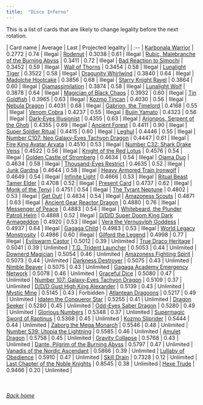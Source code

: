 ```yaml
---
title:  "Disco Inferno"
---
```


This is a list of cards that are likely to change legality before the next rotation.

| Card name | Average | Last | Projected legality |
| :-- |
[Karbonala Warrior](https://db.ygoprodeck.com/card/?search=Karbonala%20Warrior) | 0.2772 | 0.74 | Illegal |
[Rodenut](https://db.ygoprodeck.com/card/?search=Rodenut) | 0.3038 | 0.61 | Illegal |
[Rubic, Malebranche of the Burning Abyss](https://db.ygoprodeck.com/card/?search=Rubic,%20Malebranche%20of%20the%20Burning%20Abyss) | 0.3411 | 0.72 | Illegal |
[Bad Reaction to Simochi](https://db.ygoprodeck.com/card/?search=Bad%20Reaction%20to%20Simochi) | 0.3452 | 0.59 | Illegal |
[Wall of Thorns](https://db.ygoprodeck.com/card/?search=Wall%20of%20Thorns) | 0.3454 | 0.58 | Illegal |
[Lunalight Tiger](https://db.ygoprodeck.com/card/?search=Lunalight%20Tiger) | 0.3522 | 0.58 | Illegal |
[Dragunity Whirlwind](https://db.ygoprodeck.com/card/?search=Dragunity%20Whirlwind) | 0.3840 | 0.64 | Illegal |
[Madolche Hootcake](https://db.ygoprodeck.com/card/?search=Madolche%20Hootcake) | 0.3856 | 0.68 | Illegal |
[Starry Knight Rayel](https://db.ygoprodeck.com/card/?search=Starry%20Knight%20Rayel) | 0.3864 | 0.60 | Illegal |
[Ojamassimilation](https://db.ygoprodeck.com/card/?search=Ojamassimilation) | 0.3874 | 0.58 | Illegal |
[Lunalight Wolf](https://db.ygoprodeck.com/card/?search=Lunalight%20Wolf) | 0.3878 | 0.64 | Illegal |
[Magician of Black Chaos](https://db.ygoprodeck.com/card/?search=Magician%20of%20Black%20Chaos) | 0.3932 | 0.60 | Illegal |
[Tin Goldfish](https://db.ygoprodeck.com/card/?search=Tin%20Goldfish) | 0.3965 | 0.63 | Illegal |
[Kozmo Tincan](https://db.ygoprodeck.com/card/?search=Kozmo%20Tincan) | 0.4030 | 0.56 | Illegal |
[Nebula Dragon](https://db.ygoprodeck.com/card/?search=Nebula%20Dragon) | 0.4031 | 0.68 | Illegal |
[Gabrion, the Timelord](https://db.ygoprodeck.com/card/?search=Gabrion,%20the%20Timelord) | 0.4168 | 0.55 | Illegal |
[Venom Cobra](https://db.ygoprodeck.com/card/?search=Venom%20Cobra) | 0.4237 | 0.55 | Illegal |
[Bujin Yamato](https://db.ygoprodeck.com/card/?search=Bujin%20Yamato) | 0.4323 | 0.56 | Illegal |
[Dark-Eyes Illusionist](https://db.ygoprodeck.com/card/?search=Dark-Eyes%20Illusionist) | 0.4355 | 0.63 | Illegal |
[Arionpos, Serpent of the Ghoti](https://db.ygoprodeck.com/card/?search=Arionpos,%20Serpent%20of%20the%20Ghoti) | 0.4355 | 0.69 | Illegal |
[Ancient Forest](https://db.ygoprodeck.com/card/?search=Ancient%20Forest) | 0.4411 | 0.90 | Illegal |
[Super Soldier Ritual](https://db.ygoprodeck.com/card/?search=Super%20Soldier%20Ritual) | 0.4415 | 0.60 | Illegal |
[Leghul](https://db.ygoprodeck.com/card/?search=Leghul) | 0.4446 | 0.55 | Illegal |
[Number C107: Neo Galaxy-Eyes Tachyon Dragon](https://db.ygoprodeck.com/card/?search=Number%20C107:%20Neo%20Galaxy-Eyes%20Tachyon%20Dragon) | 0.4447 | 0.61 | Illegal |
[Fire King Avatar Arvata](https://db.ygoprodeck.com/card/?search=Fire%20King%20Avatar%20Arvata) | 0.4510 | 0.53 | Illegal |
[Number C32: Shark Drake Veiss](https://db.ygoprodeck.com/card/?search=Number%20C32:%20Shark%20Drake%20Veiss) | 0.4522 | 0.56 | Illegal |
[Knight of the Red Lotus](https://db.ygoprodeck.com/card/?search=Knight%20of%20the%20Red%20Lotus) | 0.4576 | 0.54 | Illegal |
[Golden Castle of Stromberg](https://db.ygoprodeck.com/card/?search=Golden%20Castle%20of%20Stromberg) | 0.4634 | 0.54 | Illegal |
[Ojama Duo](https://db.ygoprodeck.com/card/?search=Ojama%20Duo) | 0.4634 | 0.58 | Illegal |
[Thousand-Eyes Restrict](https://db.ygoprodeck.com/card/?search=Thousand-Eyes%20Restrict) | 0.4635 | 0.52 | Illegal |
[Junk Gardna](https://db.ygoprodeck.com/card/?search=Junk%20Gardna) | 0.4644 | 0.58 | Illegal |
[Heavy Armored Train Ironwolf](https://db.ygoprodeck.com/card/?search=Heavy%20Armored%20Train%20Ironwolf) | 0.4649 | 0.54 | Illegal |
[Infinite Light](https://db.ygoprodeck.com/card/?search=Infinite%20Light) | 0.4666 | 0.53 | Illegal |
[Ritual Beast Tamer Elder](https://db.ygoprodeck.com/card/?search=Ritual%20Beast%20Tamer%20Elder) | 0.4708 | 0.52 | Illegal |
[Present Card](https://db.ygoprodeck.com/card/?search=Present%20Card) | 0.4737 | 0.62 | Illegal |
[Monk of the Tenyi](https://db.ygoprodeck.com/card/?search=Monk%20of%20the%20Tenyi) | 0.4751 | 0.54 | Illegal |
[The Tyrant Neptune](https://db.ygoprodeck.com/card/?search=The%20Tyrant%20Neptune) | 0.4802 | 0.53 | Illegal |
[Get Out!](https://db.ygoprodeck.com/card/?search=Get%20Out!) | 0.4834 | 0.54 | Illegal |
[Amazoness Scouts](https://db.ygoprodeck.com/card/?search=Amazoness%20Scouts) | 0.4871 | 0.63 | Illegal |
[Ancient Gear Reactor Dragon](https://db.ygoprodeck.com/card/?search=Ancient%20Gear%20Reactor%20Dragon) | 0.4880 | 0.76 | Illegal |
[Messenger of Peace](https://db.ygoprodeck.com/card/?search=Messenger%20of%20Peace) | 0.4883 | 0.54 | Illegal |
[Whitebeard, the Plunder Patroll Helm](https://db.ygoprodeck.com/card/?search=Whitebeard,%20the%20Plunder%20Patroll%20Helm) | 0.4888 | 0.52 | Illegal |
[D/D/D Super Doom King Dark Armageddon](https://db.ygoprodeck.com/card/?search=D/D/D%20Super%20Doom%20King%20Dark%20Armageddon) | 0.4920 | 0.53 | Illegal |
[Vera the Vernusylph Goddess](https://db.ygoprodeck.com/card/?search=Vera%20the%20Vernusylph%20Goddess) | 0.4937 | 0.64 | Illegal |
[Gagaga Child](https://db.ygoprodeck.com/card/?search=Gagaga%20Child) | 0.4983 | 0.53 | Illegal |
[World Legacy Monstrosity](https://db.ygoprodeck.com/card/?search=World%20Legacy%20Monstrosity) | 0.4986 | 0.60 | Illegal |
[Gilford the Legend](https://db.ygoprodeck.com/card/?search=Gilford%20the%20Legend) | 0.4998 | 0.77 | Illegal |
[Evilswarm Castor](https://db.ygoprodeck.com/card/?search=Evilswarm%20Castor) | 0.5012 | 0.39 | Unlimited |
[True Draco Heritage](https://db.ygoprodeck.com/card/?search=True%20Draco%20Heritage) | 0.5041 | 0.39 | Unlimited |
[T.G. Trident Launcher](https://db.ygoprodeck.com/card/?search=T.G.%20Trident%20Launcher) | 0.5053 | 0.44 | Unlimited |
[Downerd Magician](https://db.ygoprodeck.com/card/?search=Downerd%20Magician) | 0.5054 | 0.46 | Unlimited |
[Amazoness Fighting Spirit](https://db.ygoprodeck.com/card/?search=Amazoness%20Fighting%20Spirit) | 0.5073 | 0.44 | Unlimited |
[Darkness Destroyer](https://db.ygoprodeck.com/card/?search=Darkness%20Destroyer) | 0.5075 | 0.43 | Unlimited |
[Nimble Beaver](https://db.ygoprodeck.com/card/?search=Nimble%20Beaver) | 0.5075 | 0.43 | Unlimited |
[Gagaga Academy Emergency Network](https://db.ygoprodeck.com/card/?search=Gagaga%20Academy%20Emergency%20Network) | 0.5078 | 0.46 | Unlimited |
[Graceful Dice](https://db.ygoprodeck.com/card/?search=Graceful%20Dice) | 0.5080 | 0.47 | Unlimited |
[Number 107: Galaxy-Eyes Tachyon Dragon](https://db.ygoprodeck.com/card/?search=Number%20107:%20Galaxy-Eyes%20Tachyon%20Dragon) | 0.5109 | 0.37 | Unlimited |
[D/D/D Gust High King Alexander](https://db.ygoprodeck.com/card/?search=D/D/D%20Gust%20High%20King%20Alexander) | 0.5139 | 0.43 | Unlimited |
[Mystic Mine](https://db.ygoprodeck.com/card/?search=Mystic%20Mine) | 0.5145 | 0.43 | Forbidden |
[Atlantean Dragoons](https://db.ygoprodeck.com/card/?search=Atlantean%20Dragoons) | 0.5217 | 0.49 | Unlimited |
[Idaten the Conqueror Star](https://db.ygoprodeck.com/card/?search=Idaten%20the%20Conqueror%20Star) | 0.5255 | 0.41 | Unlimited |
[Dragon Seeker](https://db.ygoprodeck.com/card/?search=Dragon%20Seeker) | 0.5280 | 0.45 | Unlimited |
[Odd-Eyes Saber Dragon](https://db.ygoprodeck.com/card/?search=Odd-Eyes%20Saber%20Dragon) | 0.5280 | 0.49 | Unlimited |
[Glorious Numbers](https://db.ygoprodeck.com/card/?search=Glorious%20Numbers) | 0.5348 | 0.37 | Unlimited |
[Supermagic Sword of Raptinus](https://db.ygoprodeck.com/card/?search=Supermagic%20Sword%20of%20Raptinus) | 0.5368 | 0.45 | Unlimited |
[Kozmo Sliprider](https://db.ygoprodeck.com/card/?search=Kozmo%20Sliprider) | 0.5444 | 0.44 | Unlimited |
[Zaborg the Mega Monarch](https://db.ygoprodeck.com/card/?search=Zaborg%20the%20Mega%20Monarch) | 0.5546 | 0.48 | Unlimited |
[Number S39: Utopia the Lightning](https://db.ygoprodeck.com/card/?search=Number%20S39:%20Utopia%20the%20Lightning) | 0.5585 | 0.46 | Unlimited |
[Amulet Dragon](https://db.ygoprodeck.com/card/?search=Amulet%20Dragon) | 0.5758 | 0.45 | Unlimited |
[Gravity Collapse](https://db.ygoprodeck.com/card/?search=Gravity%20Collapse) | 0.5768 | 0.43 | Unlimited |
[Dante, Pilgrim of the Burning Abyss](https://db.ygoprodeck.com/card/?search=Dante,%20Pilgrim%20of%20the%20Burning%20Abyss) | 0.5797 | 0.47 | Unlimited |
[Vanadis of the Nordic Ascendant](https://db.ygoprodeck.com/card/?search=Vanadis%20of%20the%20Nordic%20Ascendant) | 0.5866 | 0.39 | Unlimited |
[Lullaby of Obedience](https://db.ygoprodeck.com/card/?search=Lullaby%20of%20Obedience) | 0.5910 | 0.47 | Unlimited |
[Skill Drain](https://db.ygoprodeck.com/card/?search=Skill%20Drain) | 0.7328 | 0.12 | Unlimited |
[Last Chapter of the Noble Knights](https://db.ygoprodeck.com/card/?search=Last%20Chapter%20of%20the%20Noble%20Knights) | 0.8545 | 0.38 | Unlimited |
[Hexe Trude](https://db.ygoprodeck.com/card/?search=Hexe%20Trude) | 0.9466 | 0.20 | Unlimited |

<br>

###### [Back home](index)